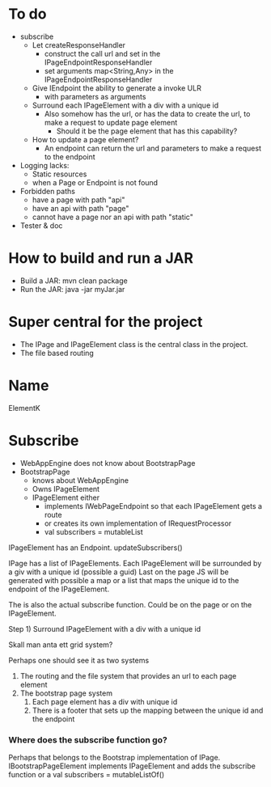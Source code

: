 
# To do
- subscribe 
    - Let createResponseHandler 
      - construct the call url and set in the IPageEndpointResponseHandler
      - set arguments map<String,Any> in the IPageEndpointResponseHandler
    - Give IEndpoint the ability to generate a invoke ULR
      - with parameters as arguments
    - Surround each IPageElement with a div with a unique id
      - Also somehow has the url, or has the data to create the url, to make a request to update page element 
        - Should it be the page element that has this capability?
    - How to update a page element?
      - An endpoint can return the url and parameters to make a request to the endpoint    
- Logging lacks:
  - Static resources
  - when a Page or Endpoint is not found
- Forbidden paths
  - have a page with path "api"
  - have an api with path "page"
  - cannot have a page nor an api with path "static"
- Tester & doc


# How to build and run a JAR
- Build a JAR: mvn clean package 
- Run the JAR: java -jar myJar.jar


# Super central for the project
- The IPage and IPageElement class is the central class in the project.
- The file based routing


# Name
ElementK





# Subscribe
- WebAppEngine does not know about BootstrapPage
- BootstrapPage 
  - knows about WebAppEngine 
  - Owns IPageElement
  - IPageElement either 
    - implements IWebPageEndpoint so that each IPageElement gets a route
    - or creates its own implementation of IRequestProcessor
    - val subscribers = mutableList<IPageElement>


IPageElement has an Endpoint.
updateSubscribers()

IPage has a list of IPageElements.
Each IPageElement will be surrounded by a giv with a unique id (possible a guid)
Last on the page JS will be generated with possible a map or a list 
that maps the unique id to the endpoint of the IPageElement.

The is also the actual subscribe function. 
Could be on the page or on the IPageElement.

Step 1) Surround IPageElement with a div with a unique id

Skall man anta ett grid system?

Perhaps one should see it as two systems
1) The routing and the file system that provides an url to each page element
2) The bootstrap page system 
   1) Each page element has a div with unique id
   2) There is a footer that sets up the mapping between the unique id and the endpoint

### Where does the subscribe function go?
Perhaps that belongs to the Bootstrap implementation of IPage. 
IBootstrapPageElement implements IPageElement and adds the subscribe function or 
a val subscribers = mutableListOf<IBootstrapPageElement>()


```kotlin

```
